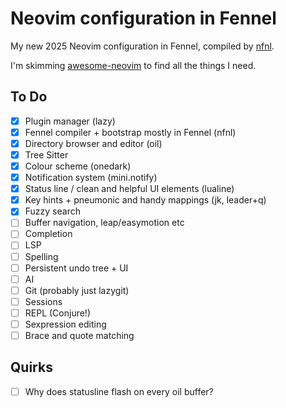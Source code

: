 # Neovim configuration in Fennel

My new 2025 Neovim configuration in Fennel, compiled by [nfnl][].

I'm skimming [awesome-neovim][] to find all the things I need.

## To Do

 - [x] Plugin manager (lazy)
 - [x] Fennel compiler + bootstrap mostly in Fennel (nfnl)
 - [x] Directory browser and editor (oil)
 - [x] Tree Sitter
 - [x] Colour scheme (onedark)
 - [x] Notification system (mini.notify)
 - [x] Status line / clean and helpful UI elements (lualine)
 - [x] Key hints + pneumonic and handy mappings (jk, leader+q)
 - [x] Fuzzy search
 - [ ] Buffer navigation, leap/easymotion etc
 - [ ] Completion
 - [ ] LSP
 - [ ] Spelling
 - [ ] Persistent undo tree + UI
 - [ ] AI
 - [ ] Git (probably just lazygit)
 - [ ] Sessions
 - [ ] REPL (Conjure!)
 - [ ] Sexpression editing
 - [ ] Brace and quote matching

 ## Quirks

 - [ ] Why does statusline flash on every oil buffer?

[nfnl]: https://github.com/Olical/nfnl
[awesome-neovim]: https://github.com/rockerBOO/awesome-neovim
